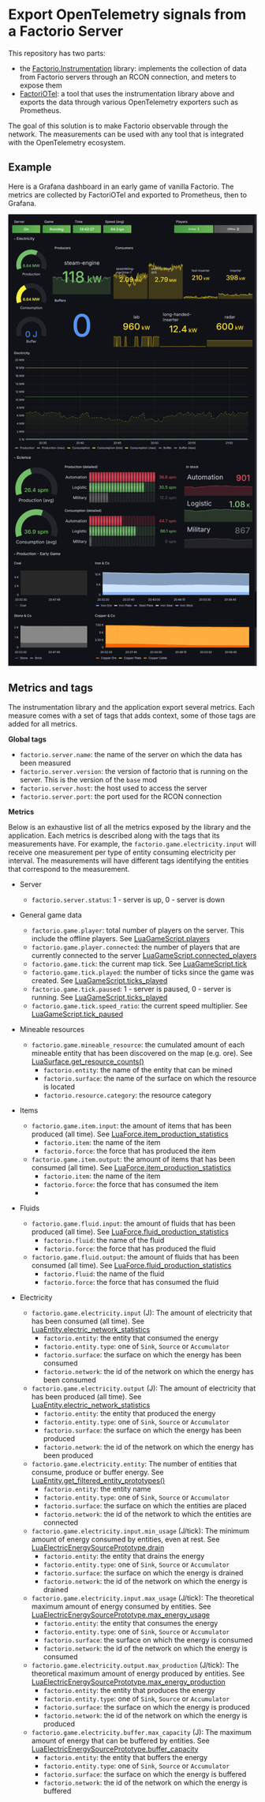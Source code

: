 # Export OpenTelemetry signals from a Factorio Server

This repository has two parts:
- the [Factorio.Instrumentation](https://github.com/FactorioSharp/FactorioSharp.Instrumentation/tree/main/FactorioSharp.Instrumentation) library: implements the collection of data from Factorio servers through an RCON connection, and meters to expose them
- [FactoriOTel](https://github.com/FactorioSharp/FactorioSharp.Instrumentation/tree/main/FactoriOTel): a tool that uses the instrumentation library above and exports the data through various OpenTelemetry exporters such as Prometheus.

The goal of this solution is to make Factorio observable through the network. The measurements can be used with any tool that is integrated with the OpenTelemetry ecosystem. 

## Example

Here is a Grafana dashboard in an early game of vanilla Factorio. The metrics are collected by FactoriOTel and exported to Prometheus, then to Grafana.

![Grafana dashboard displaying the amount of iron (ore and plate) and copper (ore and plate) that the player has available](imgs/grafana-dashboard.png)

## Metrics and tags 

The instrumentation library and the application export several metrics. Each measure comes with a set of tags that adds context, some of those tags are added for all metrics.

**Global tags**
- `factorio.server.name`: the name of the server on which the data has been measured
- `factorio.server.version`: the version of factorio that is running on the server. This is the version of the `base` mod
- `factorio.server.host`: the host used to access the server
- `factorio.server.port`: the port used for the RCON connection

**Metrics**

Below is an exhaustive list of all the metrics exposed by the library and the application. Each metrics is described along with the tags that its measurements have.
For example, the `factorio.game.electricity.input` will receive one measurement per type of entity consuming electricity per interval. The measurements will have different tags identifying the entities that correspond to the measurement.

- Server
  - `factorio.server.status`: 1 - server is up, 0 - server is down

- General game data
  - `factorio.game.player`: total number of players on the server. This include the offline players. See [LuaGameScript.players](https://lua-api.factorio.com/latest/classes/LuaGameScript.html#players)
  - `factorio.game.player.connected`: the number of players that are currently connected to the server [LuaGameScript.connected_players](https://lua-api.factorio.com/latest/classes/LuaGameScript.html#connected_players)
  - `factorio.game.tick`: the current map tick. See [LuaGameScript.tick](https://lua-api.factorio.com/latest/classes/LuaGameScript.html#tick)
  - `factorio.game.tick.played`: the number of ticks since the game was created. See [LuaGameScript.ticks_played](https://lua-api.factorio.com/latest/classes/LuaGameScript.html#ticks_played)
  - `factorio.game.tick.paused`: 1 - server is paused, 0 - server is running. See [LuaGameScript.ticks_played](https://lua-api.factorio.com/latest/classes/LuaGameScript.html#ticks_played)
  - `factorio.game.tick.speed_ratio`: the current speed multiplier. See [LuaGameScript.tick_paused](https://lua-api.factorio.com/latest/classes/LuaGameScript.html#tick_paused)

- Mineable resources
  - `factorio.game.mineable_resource`: the cumulated amount of each mineable entity that has been discovered on the map (e.g. ore). See [LuaSurface.get_resource_counts()](https://lua-api.factorio.com/latest/classes/LuaSurface.html#get_resource_counts)
    - `factorio.entity`: the name of the entity that can be mined
    - `factorio.surface`: the name of the surface on which the resource is located
    - `factorio.resource.category`: the resource category

- Items
  - `factorio.game.item.input`: the amount of items that has been produced (all time). See [LuaForce.item_production_statistics](https://lua-api.factorio.com/latest/classes/LuaForce.html#item_production_statistics)
    - `factorio.item`: the name of the item
    - `factorio.force`: the force that has produced the item
  - `factorio.game.item.output`: the amount of items that has been consumed (all time). See [LuaForce.item_production_statistics](https://lua-api.factorio.com/latest/classes/LuaForce.html#item_production_statistics)
    - `factorio.item`: the name of the item
    - `factorio.force`: the force that has consumed the item
    - 
- Fluids
  - `factorio.game.fluid.input`: the amount of fluids that has been produced (all time). See [LuaForce.fluid_production_statistics](https://lua-api.factorio.com/latest/classes/LuaForce.html#fluid_production_statistics)
    - `factorio.fluid`: the name of the fluid
    - `factorio.force`: the force that has produced the fluid
  - `factorio.game.fluid.output`: the amount of fluids that has been consumed (all time). See [LuaForce.fluid_production_statistics](https://lua-api.factorio.com/latest/classes/LuaForce.html#fluid_production_statistics)
    - `factorio.fluid`: the name of the fluid
    - `factorio.force`: the force that has consumed the fluid

- Electricity
  - `factorio.game.electricity.input` (J): The amount of electricity that has been consumed (all time). See [LuaEntity.electric_network_statistics](https://lua-api.factorio.com/latest/classes/LuaEntity.html#electric_network_statistics)
    - `factorio.entity`: the entity that consumed the energy
    - `factorio.entity.type`: one of `Sink`, `Source` or `Accumulator`
    - `factorio.surface`: the surface on which the energy has been consumed
    - `factorio.network`: the id of the network on which the energy has been consumed
  - `factorio.game.electricity.output` (J): The amount of electricity that has been produced (all time). See [LuaEntity.electric_network_statistics](https://lua-api.factorio.com/latest/classes/LuaEntity.html#electric_network_statistics)
    - `factorio.entity`: the entity that produced the energy
    - `factorio.entity.type`: one of `Sink`, `Source` or `Accumulator`
    - `factorio.surface`: the surface on which the energy has been produced
    - `factorio.network`: the id of the network on which the energy has been produced
  - `factorio.game.electricity.entity`: The number of entities that consume, produce or buffer energy. See [LuaEntity.get_filtered_entity_prototypes()](https://lua-api.factorio.com/latest/classes/LuaGameScript.html#get_filtered_entity_prototypes)
    - `factorio.entity`: the entity name
    - `factorio.entity.type`: one of `Sink`, `Source` or `Accumulator`
    - `factorio.surface`: the surface on which the entities are placed
    - `factorio.network`: the id of the network to which the entities are connected
  - `factorio.game.electricity.input.min_usage` (J/tick): The minimum amount of energy consumed by entities, even at rest. See [LuaElectricEnergySourcePrototype.drain](https://lua-api.factorio.com/latest/classes/LuaElectricEnergySourcePrototype.html#drain)
    - `factorio.entity`: the entity that drains the energy
    - `factorio.entity.type`: one of `Sink`, `Source` or `Accumulator`
    - `factorio.surface`: the surface on which the energy is drained
    - `factorio.network`: the id of the network on which the energy is drained
  - `factorio.game.electricity.input.max_usage` (J/tick): The theoretical maximum amount of energy consumed by entities. See [LuaElectricEnergySourcePrototype.max_energy_usage](https://lua-api.factorio.com/latest/classes/LuaEntityPrototype.html#max_energy_usage)
    - `factorio.entity`: the entity that consumes the energy
    - `factorio.entity.type`: one of `Sink`, `Source` or `Accumulator`
    - `factorio.surface`: the surface on which the energy is consumed
    - `factorio.network`: the id of the network on which the energy is consumed
  - `factorio.game.electricity.output.max_production` (J/tick): The theoretical maximum amount of energy produced by entities. See [LuaElectricEnergySourcePrototype.max_energy_production](https://lua-api.factorio.com/latest/classes/LuaEntityPrototype.html#max_energy_production)
    - `factorio.entity`: the entity that produces the energy
    - `factorio.entity.type`: one of `Sink`, `Source` or `Accumulator`
    - `factorio.surface`: the surface on which the energy is produced
    - `factorio.network`: the id of the network on which the energy is produced
  - `factorio.game.electricity.buffer.max_capacity` (J): The maximum amount of energy that can be buffered by entities. See [LuaElectricEnergySourcePrototype.buffer_capacity](https://lua-api.factorio.com/latest/classes/LuaElectricEnergySourcePrototype.html#buffer_capacity)
    - `factorio.entity`: the entity that buffers the energy
    - `factorio.entity.type`: one of `Sink`, `Source` or `Accumulator`
    - `factorio.surface`: the surface on which the energy is buffered
    - `factorio.network`: the id of the network on which the energy is buffered